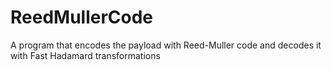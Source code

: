 # ReedMullerCode
A program that encodes the payload with Reed-Muller code and decodes it with Fast Hadamard transformations

